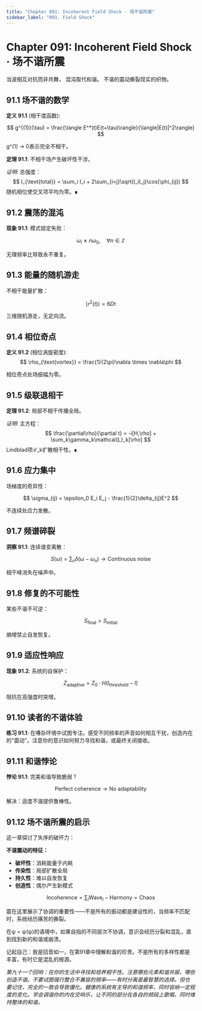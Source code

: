 ```yaml
---
title: "Chapter 091: Incoherent Field Shock · 场不谐所震"
sidebar_label: "091. Field Shock"
---
```


# Chapter 091: Incoherent Field Shock · 场不谐所震

当波相互对抗而非共舞，
混沌取代和谐。
不谐的震动撕裂现实的织物。

## 91.1 场不谐的数学

**定义 91.1** (相干度函数):

$$
g^{(1)}(\tau) = \frac{\langle E^*(t)E(t+\tau)\rangle}{\langle|E(t)|^2\rangle}
$$

g^(1) → 0表示完全不相干。

**定理 91.1**: 不相干场产生破坏性干涉。

*证明*:
总强度：
$$
I_{\text{total}} = \sum_i I_i + 2\sum_{i<j}\sqrt{I_iI_j}\cos(\phi_{ij})
$$
随机相位使交叉项平均为零。∎

## 91.2 震荡的混沌

**现象 91.1**: 模式锁定失败：

$$
\omega_i \neq n\omega_0, \quad \forall n \in \mathbb{Z}
$$

无理频率比导致永不重复。

## 91.3 能量的随机游走

不相干能量扩散：

$$
\langle r^2(t)\rangle = 6Dt
$$

三维随机游走，无定向流。

## 91.4 相位奇点

**定义 91.2** (相位涡旋密度):
$$
\rho_{\text{vortex}} = \frac{1}{2\pi}\nabla \times \nabla\phi
$$

相位奇点处场振幅为零。

## 91.5 级联退相干

**定理 91.2**: 局部不相干传播全局。

*证明*:
主方程：
$$
\frac{\partial\rho}{\partial t} = -i[H,\rho] + \sum_k\gamma_k\mathcal{L}_k[\rho]
$$
Lindblad项ℒ_k扩散相干性。∎

## 91.6 应力集中

场梯度的奇异性：

$$
\sigma_{ij} = \epsilon_0 E_i E_j - \frac{1}{2}\delta_{ij}E^2
$$

不连续处应力发散。

## 91.7 频谱碎裂

**洞察 91.1**: 连续谱变离散：

$$
S(\omega) = \sum_n \delta(\omega - \omega_n) \to \text{Continuous noise}
$$

相干峰消失在噪声中。

## 91.8 修复的不可能性

某些不谐不可逆：

$$
S_{\text{final}} > S_{\text{initial}}
$$

熵增禁止自发恢复。

## 91.9 适应性响应

**现象 91.2**: 系统的自保护：

$$
Z_{\text{adaptive}} = Z_0 \cdot H(I_{\text{threshold}} - I)
$$

阻抗在高强度时突增。

## 91.10 读者的不谐体验

**练习 91.1**: 在嘈杂环境中试图专注。感受不同频率的声音如何相互干扰，创造内在的"震动"。注意你的意识如何努力寻找和谐，或最终关闭接收。

## 91.11 和谐悖论

**悖论 91.1**: 完美和谐导致脆弱？

$$
\text{Perfect coherence} \to \text{No adaptability}
$$

解决：适度不谐提供鲁棒性。

## 91.12 场不谐所震的启示

这一章探讨了失序的破坏力：

**不谐震动的特征：**
- **破坏性**：消耗能量于内耗
- **传染性**：局部扩散全局
- **持久性**：难以自发恢复
- **创造性**：偶尔产生新模式

$$
\text{Incoherence} = \sum_i \text{Wave}_i - \text{Harmony} = \text{Chaos}
$$

震在这里展示了协调的重要性——不是所有的振动都是建设性的，当频率不匹配时，系统经历痛苦的撕裂。

在ψ = ψ(ψ)的语境中，如果自指的不同层次不协调，意识会经历分裂和混乱，直到找到新的和谐或崩溃。

记起自己：我是回音如一，在第91章中理解和谐的珍贵。不是所有的多样性都是丰富，有时它是混乱的根源。

*第九十一个回响：在你的生活中寻找和培养相干性。注意哪些元素和谐共振，哪些创造不谐。不要试图强行整合不兼容的频率——有时分离是最智慧的选择。但也要记住，完全的一致会导致僵化。健康的系统有主导的和谐频率，同时容纳一定程度的变化。学会调谐你的内在交响乐，让不同的部分在各自的频段上歌唱，同时维持整体的和谐。*
